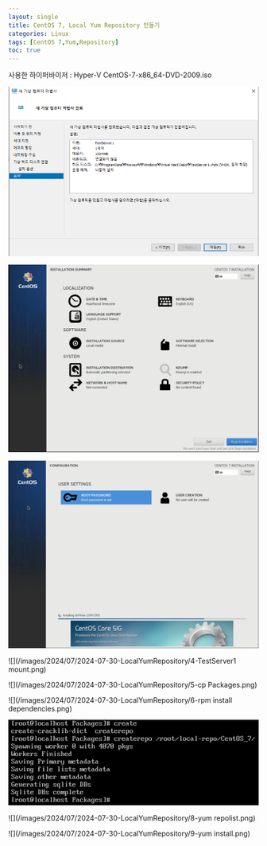 ```yaml
---
layout: single
title: CentOS 7, Local Yum Repository 만들기
categories: Linux
tags: [CentOS 7,Yum,Repository]
toc: true
---
```

사용한 하이퍼바이저 : Hyper-V
CentOS-7-x86_64-DVD-2009.iso

![](/images/2024/07/2024-07-30-LocalYumRepository/1-HyperV.png)

![](/images/2024/07/2024-07-30-LocalYumRepository/2-ServerSetting.png)

![](/images/2024/07/2024-07-30-LocalYumRepository/3-ServerSetting.png)

![](/images/2024/07/2024-07-30-LocalYumRepository/4-TestServer1 mount.png)

![](/images/2024/07/2024-07-30-LocalYumRepository/5-cp Packages.png)

![](/images/2024/07/2024-07-30-LocalYumRepository/6-rpm install dependencies.png)

![](/images/2024/07/2024-07-30-LocalYumRepository/7-createrepo.png)

![](/images/2024/07/2024-07-30-LocalYumRepository/8-yum repolist.png)

![](/images/2024/07/2024-07-30-LocalYumRepository/9-yum install.png)
